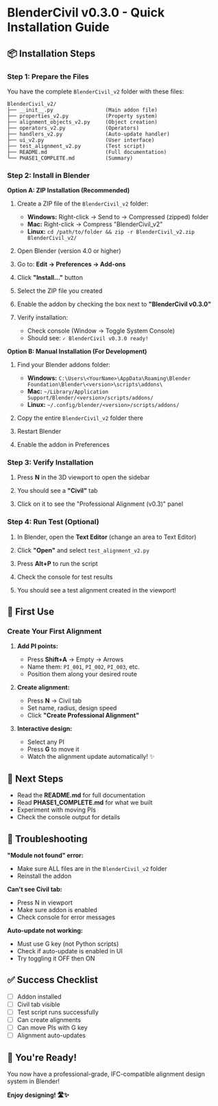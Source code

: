# BlenderCivil v0.3.0 - Quick Installation Guide

## 📦 Installation Steps

### Step 1: Prepare the Files

You have the complete `BlenderCivil_v2` folder with these files:
```
BlenderCivil_v2/
├── __init__.py                 (Main addon file)
├── properties_v2.py            (Property system)
├── alignment_objects_v2.py     (Object creation)
├── operators_v2.py             (Operators)
├── handlers_v2.py              (Auto-update handler)
├── ui_v2.py                    (User interface)
├── test_alignment_v2.py        (Test script)
├── README.md                   (Full documentation)
└── PHASE1_COMPLETE.md          (Summary)
```

### Step 2: Install in Blender

**Option A: ZIP Installation (Recommended)**

1. Create a ZIP file of the `BlenderCivil_v2` folder:
   - **Windows:** Right-click → Send to → Compressed (zipped) folder
   - **Mac:** Right-click → Compress "BlenderCivil_v2"
   - **Linux:** `cd /path/to/folder && zip -r BlenderCivil_v2.zip BlenderCivil_v2/`

2. Open Blender (version 4.0 or higher)

3. Go to: **Edit → Preferences → Add-ons**

4. Click **"Install..."** button

5. Select the ZIP file you created

6. Enable the addon by checking the box next to **"BlenderCivil v0.3.0"**

7. Verify installation:
   - Check console (Window → Toggle System Console)
   - Should see: `✓ BlenderCivil v0.3.0 ready!`

**Option B: Manual Installation (For Development)**

1. Find your Blender addons folder:
   - **Windows:** `C:\Users\<YourName>\AppData\Roaming\Blender Foundation\Blender\<version>\scripts\addons\`
   - **Mac:** `~/Library/Application Support/Blender/<version>/scripts/addons/`
   - **Linux:** `~/.config/blender/<version>/scripts/addons/`

2. Copy the entire `BlenderCivil_v2` folder there

3. Restart Blender

4. Enable the addon in Preferences

### Step 3: Verify Installation

1. Press **N** in the 3D viewport to open the sidebar

2. You should see a **"Civil"** tab

3. Click on it to see the "Professional Alignment (v0.3)" panel

### Step 4: Run Test (Optional)

1. In Blender, open the **Text Editor** (change an area to Text Editor)

2. Click **"Open"** and select `test_alignment_v2.py`

3. Press **Alt+P** to run the script

4. Check the console for test results

5. You should see a test alignment created in the viewport!

## 🚀 First Use

### Create Your First Alignment

1. **Add PI points:**
   - Press **Shift+A** → Empty → Arrows
   - Name them: `PI_001`, `PI_002`, `PI_003`, etc.
   - Position them along your desired route

2. **Create alignment:**
   - Press **N** → Civil tab
   - Set name, radius, design speed
   - Click **"Create Professional Alignment"**

3. **Interactive design:**
   - Select any PI
   - Press **G** to move it
   - Watch the alignment update automatically! ✨

## 📖 Next Steps

- Read the **README.md** for full documentation
- Read **PHASE1_COMPLETE.md** for what we built
- Experiment with moving PIs
- Check the console output for details

## 🐛 Troubleshooting

**"Module not found" error:**
- Make sure ALL files are in the `BlenderCivil_v2` folder
- Reinstall the addon

**Can't see Civil tab:**
- Press N in viewport
- Make sure addon is enabled
- Check console for error messages

**Auto-update not working:**
- Must use G key (not Python scripts)
- Check if auto-update is enabled in UI
- Try toggling it OFF then ON

## ✅ Success Checklist

- [ ] Addon installed
- [ ] Civil tab visible
- [ ] Test script runs successfully
- [ ] Can create alignments
- [ ] Can move PIs with G key
- [ ] Alignment auto-updates

## 🎉 You're Ready!

You now have a professional-grade, IFC-compatible alignment design system in Blender!

**Enjoy designing! 🛣️✨**
